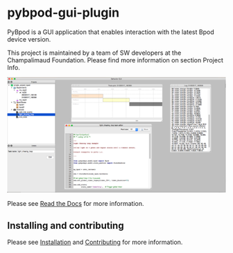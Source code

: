 # pybpod-gui-plugin

PyBpod is a GUI application that enables interaction with the latest Bpod device version.

This project is maintained by a team of SW developers at the Champalimaud Foundation. Please find more information on section Project Info.

![pyControlGUI frontpage](frontpage.png)

Please see [Read the Docs](http://pybpod-gui-plugin.readthedocs.io/en/latest/) for more information.

## Installing and contributing
Please see [Installation](http://pybpod.readthedocs.io/en/latest/getting_started/installing.html) and [Contributing](http://pybpod-gui-plugin.readthedocs.io/en/latest/contributing/contributing.html) for more information.
